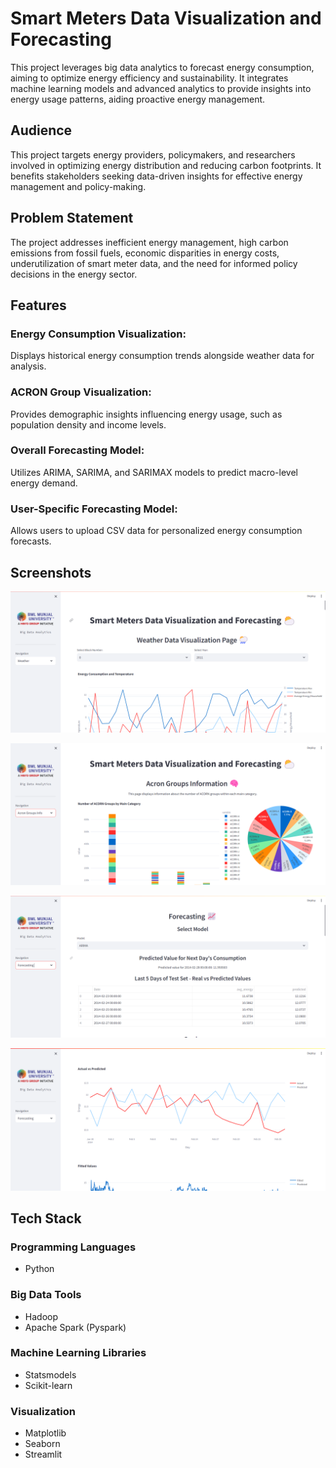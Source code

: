 
# Smart Meters Data Visualization and Forecasting

This project leverages big data analytics to forecast energy consumption, aiming to optimize energy efficiency and sustainability. It integrates machine learning models and advanced analytics to provide insights into energy usage patterns, aiding proactive energy management.


## Audience
This project targets energy providers, policymakers, and researchers involved in optimizing energy distribution and reducing carbon footprints. It benefits stakeholders seeking data-driven insights for effective energy management and policy-making.
## Problem Statement

The project addresses inefficient energy management, high carbon emissions from fossil fuels, economic disparities in energy costs, underutilization of smart meter data, and the need for informed policy decisions in the energy sector.


## Features

### Energy Consumption Visualization:
Displays historical energy consumption trends alongside weather data for analysis.

### ACRON Group Visualization:
Provides demographic insights influencing energy usage, such as population density and income levels.

### Overall Forecasting Model:
Utilizes ARIMA, SARIMA, and SARIMAX models to predict macro-level energy demand.

### User-Specific Forecasting Model:
Allows users to upload CSV data for personalized energy consumption forecasts.

## Screenshots

![App Screenshot](https://github.com/arham202/Smart-Meters-Data-Visualization-and-Forecasting/blob/main/BDA%20project/screenshots/BDA1.png)

![App Screenshot](https://github.com/arham202/Smart-Meters-Data-Visualization-and-Forecasting/blob/main/BDA%20project/screenshots/BDA2.png)

![App Screenshot](https://github.com/arham202/Smart-Meters-Data-Visualization-and-Forecasting/blob/main/BDA%20project/screenshots/BDA3.png)

![App Screenshot](https://github.com/arham202/Smart-Meters-Data-Visualization-and-Forecasting/blob/main/BDA%20project/screenshots/BDA4.png)


## Tech Stack

### Programming Languages
- Python

### Big Data Tools
- Hadoop
- Apache Spark (Pyspark)

### Machine Learning Libraries
- Statsmodels
- Scikit-learn

### Visualization
- Matplotlib
- Seaborn
- Streamlit

